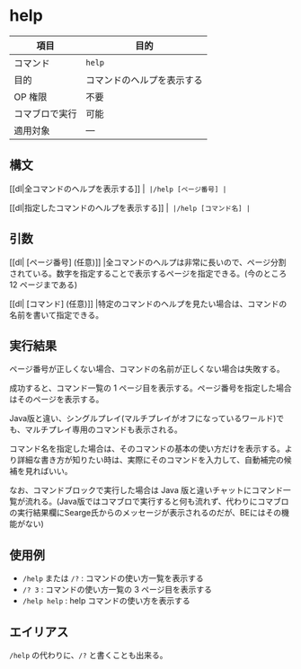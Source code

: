 # help

| 項目           | 目的                       |
| -------------- | -------------------------- |
| コマンド       | `help`                     |
| 目的           | コマンドのヘルプを表示する |
| OP 権限        | 不要                       |
| コマブロで実行 | 可能                       |
| 適用対象       | ―                          |

## 構文

[[dl|全コマンドのヘルプを表示する]]
|```
|/help [ページ番号]
|```

[[dl|指定したコマンドのヘルプを表示する]]
|```
|/help [コマンド名]
|```

## 引数

[[dl| [ページ番号] (任意)]]
|全コマンドのヘルプは非常に長いので、ページ分割されている。数字を指定することで表示するページを指定できる。(今のところ 12 ページまである)

[[dl| [コマンド] (任意)]]
|特定のコマンドのヘルプを見たい場合は、コマンドの名前を書いて指定できる。

## 実行結果

ページ番号が正しくない場合、コマンドの名前が正しくない場合は失敗する。

成功すると、コマンド一覧の 1 ページ目を表示する。ページ番号を指定した場合はそのページを表示する。

Java版と違い、シングルプレイ(マルチプレイがオフになっているワールド)でも、マルチプレイ専用のコマンドも表示される。

コマンド名を指定した場合は、そのコマンドの基本の使い方だけを表示する。より詳細な書き方が知りたい時は、実際にそのコマンドを入力して、自動補完の候補を見ればいい。

なお、コマンドブロックで実行した場合は Java 版と違いチャットにコマンド一覧が流れる。(Java版ではコマブロで実行すると何も流れず、代わりにコマブロの実行結果欄にSearge氏からのメッセージが表示されるのだが、BEにはその機能がない)

## 使用例

- `/help` または `/?` : コマンドの使い方一覧を表示する
- `/? 3` : コマンドの使い方一覧の 3 ページ目を表示する
- `/help help` : help コマンドの使い方を表示する

## エイリアス

`/help` の代わりに、`/?` と書くことも出来る。
